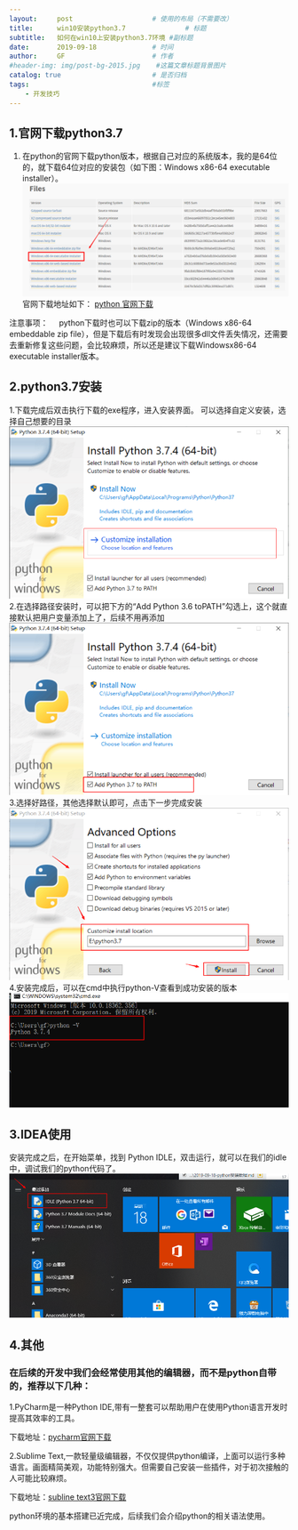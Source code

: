 ```yaml
---
layout:     post                    # 使用的布局（不需要改）
title:      win10安装python3.7               # 标题 
subtitle:   如何在win10上安装python3.7环境 #副标题
date:       2019-09-18              # 时间
author:     GF                      # 作者
#header-img: img/post-bg-2015.jpg    #这篇文章标题背景图片
catalog: true                       # 是否归档
tags:                               #标签
    - 开发技巧
---
```


## 1.官网下载python3.7
1. 在python的官网下载python版本，根据自己对应的系统版本，我的是64位的，就下载64位对应的安装包（如下图：Windows x86-64 executable installer）。
![python-down](/img/python-download.png)
官网下载地址如下：
[python 官网下载](https://www.python.org/downloads/windows/)

注意事项：
    python下载时也可以下载zip的版本（Windows x86-64 embeddable zip file），但是下载后有时发现会出现很多dll文件丢失情况，还需要去重新修复这些问题，会比较麻烦，所以还是建议下载Windowsx86-64 executable installer版本。

## 2.python3.7安装
1.下载完成后双击执行下载的exe程序，进入安装界面。
  可以选择自定义安装，选择自己想要的目录
  ![](/img/python-install-1.png)
2.在选择路径安装时，可以把下方的“Add Python  3.6  toPATH”勾选上，这个就直接默认把用户变量添加上了，后续不用再添加
  ![](/img/python-install-2.png)
3.选择好路径，其他选择默认即可，点击下一步完成安装
  ![](/img/python-install-3.png)
4.安装完成后，可以在cmd中执行python-V查看到成功安装的版本
  ![](/img/python-install-4.png)

## 3.IDEA使用
  安装完成之后，在开始菜单，找到 Python IDLE，双击运行，就可以在我们的idle中，调试我们的python代码了。
  ![](/img/python-install-5.png)

## 4.其他
### 在后续的开发中我们会经常使用其他的编辑器，而不是python自带的，推荐以下几种：
1.PyCharm是一种Python IDE,带有一整套可以帮助用户在使用Python语言开发时提高其效率的工具。

  下载地址：[pycharm官网下载](https://www.jetbrains.com/pycharm/)

2.Sublime Text,一款轻量级编辑器，不仅仅提供python编译，上面可以运行多种语言。画面精简美观，功能特别强大。但需要自己安装一些插件，对于初次接触的人可能比较麻烦。

  下载地址：[subline text3官网下载](http://www.sublimetext.com/3)
  
python环境的基本搭建已近完成，后续我们会介绍python的相关语法使用。